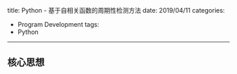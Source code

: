 title: Python - 基于自相关函数的周期性检测方法
date: 2019/04/11
categories:
- Program Development
tags:
- Python
---


## 核心思想 ##


```python
```